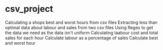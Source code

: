 # csv_project
Calculating a shops best and worst hours from csv files
Extracting less than optimal data about labour and sales from two csv files
Using Regex to get the data we need as the data isn't uniform
Calculating laabour cost and total sales for each hour
Calculate labour as a percentage of sales
Calculate best and worst hour
